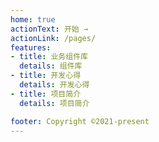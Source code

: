 ```yaml
---
home: true
actionText: 开始 →
actionLink: /pages/
features:
- title: 业务组件库
  details: 组件库
- title: 开发心得
  details: 开发心得
- title: 项目简介
  details: 项目简介

footer: Copyright ©2021-present
---
```

